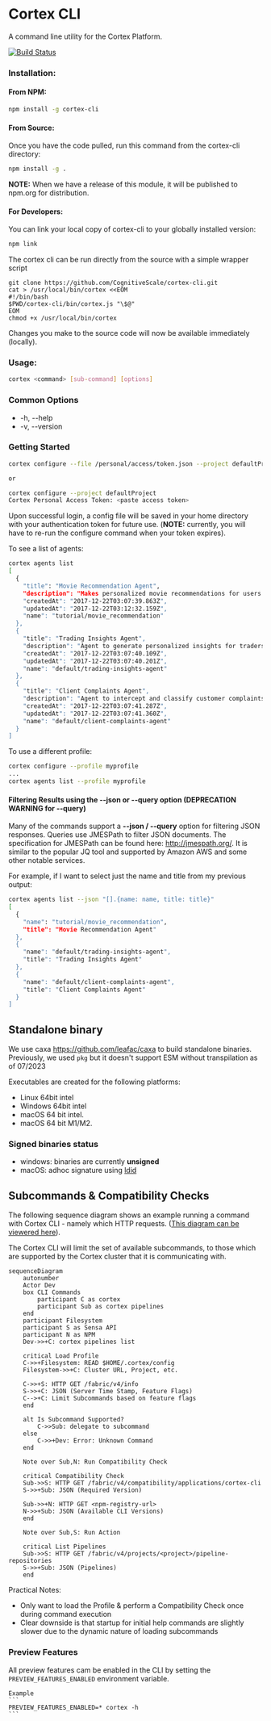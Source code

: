 # Cortex CLI
A command line utility for the Cortex Platform.


[![Build Status](https://secure.travis-ci.org/CognitiveScale/cortex-cli.svg)](http://travis-ci.org/CognitiveScale/cortex-cli)

### Installation:

#### From NPM:
```bash
npm install -g cortex-cli
```

#### From Source:
Once you have the code pulled, run this command from the cortex-cli directory:
```bash
npm install -g .
```

**NOTE:** When we have a release of this module, it will be published to npm.org for distribution.

#### For Developers:
You can link your local copy of cortex-cli to your globally installed version:
```bash
npm link
```

The cortex cli can be run directly from the source with a simple wrapper script
```
git clone https://github.com/CognitiveScale/cortex-cli.git
cat > /usr/local/bin/cortex <<EOM
#!/bin/bash
$PWD/cortex-cli/bin/cortex.js "\$@"
EOM
chmod +x /usr/local/bin/cortex
```


Changes you make to the source code will now be available immediately (locally).

### Usage:

```bash
cortex <command> [sub-command] [options]
```
### Common Options

- -h, --help
- -v, --version

### Getting Started
```bash
cortex configure --file /personal/access/token.json --project defaultProject

or

cortex configure --project defaultProject
Cortex Personal Access Token: <paste access token>
```

Upon successful login, a config file will be saved in your home directory with your authentication token for future use. (**NOTE:** currently, you will have to re-run the configure command when your token expires).

To see a list of agents:
```bash
cortex agents list
[
  {
    "title": "Movie Recommendation Agent",
    "description": "Makes personalized movie recommendations for users.",
    "createdAt": "2017-12-22T03:07:39.863Z",
    "updatedAt": "2017-12-22T03:12:32.159Z",
    "name": "tutorial/movie_recommendation"
  },
  {
    "title": "Trading Insights Agent",
    "description": "Agent to generate personalized insights for traders.",
    "createdAt": "2017-12-22T03:07:40.109Z",
    "updatedAt": "2017-12-22T03:07:40.201Z",
    "name": "default/trading-insights-agent"
  },
  {
    "title": "Client Complaints Agent",
    "description": "Agent to intercept and classify customer complaints early in the process before it even goes to internal audit.",
    "createdAt": "2017-12-22T03:07:41.287Z",
    "updatedAt": "2017-12-22T03:07:41.360Z",
    "name": "default/client-complaints-agent"
  }
]
```

To use a different profile:
```bash
cortex configure --profile myprofile
...
cortex agents list --profile myprofile
```

#### Filtering Results using the --json or --query option (DEPRECATION WARNING for --query)
Many of the commands support a __--json / --query__ option for filtering JSON responses.  Queries use JMESPath to filter JSON documents. The specification for JMESPath can be found here: http://jmespath.org/.  It is similar to the popular JQ tool and supported by Amazon AWS and some other notable services.

For example, if I want to select just the name and title from my previous output:
```bash
cortex agents list --json "[].{name: name, title: title}"
[
  {
    "name": "tutorial/movie_recommendation",
    "title": "Movie Recommendation Agent"
  },
  {
    "name": "default/trading-insights-agent",
    "title": "Trading Insights Agent"
  },
  {
    "name": "default/client-complaints-agent",
    "title": "Client Complaints Agent"
  }
]
```

## Standalone binary

We use caxa https://github.com/leafac/caxa to build standalone binaries.
Previously, we used `pkg` but it doesn't support ESM without transpilation as of 07/2023

Executables are created for the following platforms:
  - Linux 64bit intel
  - Windows 64bit intel
  - macOS 64 bit intel. 
  - macOS 64 bit M1/M2.

### Signed binaries status
* windows: binaries are currently **unsigned**
* macOS: adhoc signature using [ldid](https://github.com/xerub/ldid)

## Subcommands & Compatibility Checks

The following sequence diagram shows an example running a command with  Cortex CLI - namely which HTTP requests. ([This diagram can be viewered here](https://mermaid.live/view#pako:eNp9VE1z2jAQ_Ss7nh6aAeJLT54OHcZAQ4c4TEx64iLLa6IiS6ok0zCZ_PdKlg0k0Ookad--_XgrvUZUlhglkcHfDQqKU0a2mtQbAW6RxkrR1AXqcJ5QKzVMcR-OhXyBdLmAVNY1EaUJt34poi2jTBFhIQVigEpt8eU6IG-KEwQUU8iZwI4NRRk25x5zxtEcjMX60pZ7rhyFITBZLS7tmbdnq_tgcbWMxuNBmlyEB86M3YgAo5o5AsJhKUkJKy0rl0Ewpd7_lFACj7PJFD7dPdzP4ttAGlMpKrYN-BO0C5zyxp00PD0uh576F1I7BLT0to_ehsgTuFuvV_B9toa4IoVmNN5_iZmoZEDlHd-P_CGDzznqvSNdsxoht6RWQ5gjsY1GmHOyNTc99ah1WrKatUrQTksoiMESpICqc6u825ko3YhwCwtz5um2Svmyy28nuX0FDpJAiRy3xCJYCebo07Fyg-9dBk6eBGZaS53Ak9gJ-Uf003aRSSYdrfRFu0jDzAnRtGBFLCsYZ_YA6TPS3YWmVzFtR5vC53298fTcKyZKcUdmmRQmDqqPKGdnyrTlB20e3Vtj2nX3J2rjPG76lELAQXYWsWti9oFisieMk4Jj-wA7nl7UfzYlD01xz9ihL2fbDTys3j-__7ZAhWE18dduN4775zPSqKRh7rtgR6oPJRwjnbKOhlGNuiasdD_Sq7_eRPYZa9xEiduWRO820Ua8OZz_mvKDoFFidYPDqFGlG6vu9wqXb38B-i2SbA)).

The Cortex CLI will limit the set of available subcommands, to those which are supported by the Cortex cluster that it is
communicating with.

```mermaid
sequenceDiagram
    autonumber
    Actor Dev
    box CLI Commands
        participant C as cortex
        participant Sub as cortex pipelines
    end
    participant Filesystem
    participant S as Sensa API
    participant N as NPM
    Dev->>+C: cortex pipelines list

    critical Load Profile
    C->>+Filesystem: READ $HOME/.cortex/config
    Filesystem->>+C: Cluster URL, Project, etc.

    C->>+S: HTTP GET /fabric/v4/info
    S->>+C: JSON (Server Time Stamp, Feature Flags)
    C-->+C: Limit Subcommands based on feature flags
    end

    alt Is Subcommand Supported?
        C->>Sub: delegate to subcommand
    else
        C->>+Dev: Error: Unknown Command
    end

    Note over Sub,N: Run Compatibility Check

    critical Compatibility Check
    Sub->>S: HTTP GET /fabric/v4/compatibility/applications/cortex-cli
    S->>+Sub: JSON (Required Version)

    Sub->>+N: HTTP GET <npm-registry-url>
    N->>+Sub: JSON (Available CLI Versions)
    end

    Note over Sub,S: Run Action

    critical List Pipelines
    Sub->>S: HTTP GET /fabric/v4/projects/<project>/pipeline-repositories
    S->>+Sub: JSON (Pipelines)
    end
```

Practical Notes:
* Only want to load the Profile & perform a Compatibility Check once during command execution
* Clear downside is that startup for initial help commands are slightly slower due to the dynamic nature of loading
    subcommands

### Preview Features

All preview features cam be enabled in the CLI by setting the `PREVIEW_FEATURES_ENABLED` environment variable.

    Example
    ```
    PREVIEW_FEATURES_ENABLED=* cortex -h
    ```
